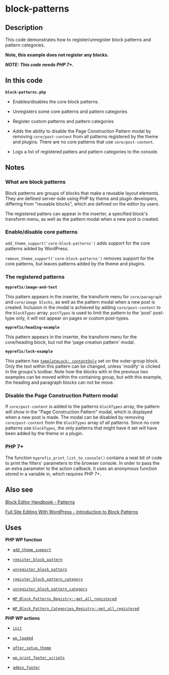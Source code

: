 # block-patterns

## Description

This code demonstrates how to register/unregister block patterns and pattern categories.

**Note, this example does not register any blocks.**

***NOTE: This code needs PHP 7+.***

## In this code

**`block-patterns.php`**

- Enables/disables the core block patterns.

- Unregisters some core patterns and pattern categories

- Register custom patterns and pattern categories

- Adds the ability to disable the Page Construction Pattern modal by removing `core/post-content` from all patterns registered by the theme and plugins. There are no core patterns that use `core/post-content`.

- Logs a list of registered patters and pattern categories to the console.

## Notes

### What are block patterns

Block patterns are groups of blocks that make a reusable layout elements. They are defined server-side using PHP by theme and plugin developers, differing from "reusable blocks", which are defined on the editor by users.

The registered patters can appear in the inserter, a specified block's transform menu, as well as the pattern modal when a new post is created.

### Enable/disable core patterns

`add_theme_support('core-block-patterns')` adds support for the core patterns added by WordPress.

`remove_theme_support('core-block-patterns')` removes support for the core patterns, but leaves patterns added by the theme and plugins.

### The registered patterns

**`myprefix/image-and-text`**

This pattern appears in the inserter, the transform menu for `core/paragraph` and `core/image blocks`, as well as the pattern modal when a new post is created. Inclusion in the modal is achieved by adding `core/post-content` to the `blockTypes` array. `postTypes` is used to limit the pattern to the 'post' post-type only, it will not appear on pages or custom post-types.

**`myprefix/heading-example`**

This pattern appears in the inserter, the transform menu for the core/heading block, but not the 'page creation pattern' modal.

**`myprefix/lock-example`**

This pattern has [`templateLock: contentOnly`](https://make.wordpress.org/core/2022/10/11/content-locking-features-and-updates/) set on the outer-group block. Only the text within this pattern can be changed, unless 'modify' is clicked in the groups's toolbar. Note how the blocks with in the previous two examples can be moved within the containing group, but with this example, the heading and paragraph blocks can not be move.

### Disable the Page Construction Pattern modal

If `core/post-content` is added to the patterns `blockTypes` array, the pattern will show in the "Page Construction Pattern" modal, which is displayed when a new post is made. The modal can be disabled by removing `core/post-content` from the `blockTypes` array of all patterns. Since no core patterns use `blockTypes`, the only patterns that might have it set will have been added by the theme or a plugin.

### PHP 7+

The function `myprefix_print_list_to_console()` contains a neat bit of code to print the filters' parameters to the browser console. In order to pass the an extra parameter to the action callback, it uses an anonymous function stored in a variable in, which requires PHP 7+.

## Also see

[Block Editor Handbook - Patterns](https://developer.wordpress.org/block-editor/reference-guides/block-api/block-patterns/)

[Full Site Editing With WordPress - Introduction to Block Patterns](https://fullsiteediting.com/lessons/introduction-to-block-patterns/)

## Uses

**PHP WP function**

- [`add_theme_support`](https://developer.wordpress.org/reference/functions/add_theme_support/)

- [`register_block_pattern`](https://developer.wordpress.org/reference/functions/register_block_pattern/)

- [`unregister_block_pattern`](https://developer.wordpress.org/reference/functions/unregister_block_pattern/)

- [`register_block_pattern_category`](https://developer.wordpress.org/reference/functions/register_block_pattern_category/)

- [`unregister_block_pattern_category`](https://developer.wordpress.org/reference/functions/unregister_block_pattern_category/)

- [`WP_Block_Patterns_Registry::get_all_registered`](https://developer.wordpress.org/reference/classes/wp_block_patterns_registry/get_all_registered/)

- [`WP_Block_Pattern_Categories_Registry::get_all_registered`](https://developer.wordpress.org/reference/classes/wp_block_pattern_categories_registry/get_all_registered/)

**PHP WP actions**

- [`init`](https://developer.wordpress.org/reference/hooks/init/)

- [`wp_loaded`](https://developer.wordpress.org/reference/hooks/wp_loaded/)

- [`after_setup_theme`](https://developer.wordpress.org/reference/hooks/after_setup_theme/)

- [`wp_print_footer_scripts`](https://developer.wordpress.org/reference/functions/wp_print_footer_scripts/)

- [`admin_footer`](https://developer.wordpress.org/reference/hooks/admin_footer/)
